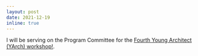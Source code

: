 ```yaml
---
layout: post
date: 2021-12-19
inline: true
---
```


I will be serving on the Program Committee for the [Fourth Young Architect (YArch) workshop!](https://web.mit.edu/yarch2022/).

